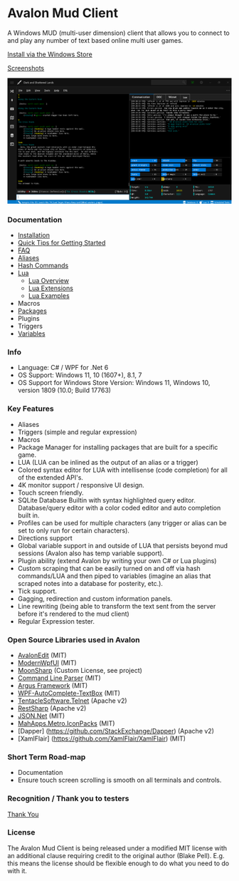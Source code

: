 # Avalon Mud Client

A Windows MUD (multi-user dimension) client that allows you to connect to and play any number of text based online multi user games.

[Install via the Windows Store](https://www.microsoft.com/en-us/p/avalon-mud-client/9pk5q5vtfz6z?activetab=pivot:overviewtab)

[Screenshots](doc/Screenshots.md)

![alt text](doc/images/ClientTerminal.png "Main Terminal")

### Documentation

- [Installation](doc/InstallationInstructions.md)
- [Quick Tips for Getting Started](doc/QuickTips.md)
- [FAQ](doc/FAQ.md)
- [Aliases](doc/Aliases.md)
- [Hash Commands](doc/HashCommands.md)
- [Lua](doc/Lua.md)
  - [Lua Overview](doc/Lua.md)
  - [Lua Extensions](doc/LuaExtensions.md)
  - [Lua Examples](doc/LuaExamples.md)
- Macros
- [Packages](doc/Packages.md)
- Plugins
- Triggers
- [Variables](doc/Variables.md)

### Info

 - Language: C# / WPF for .Net 6
 - OS Support: Windows 11, 10 (1607+), 8.1, 7
 - OS Support for Windows Store Version: Windows 11, Windows 10, version 1809 (10.0; Build 17763)

### Key Features
 
 - Aliases
 - Triggers (simple and regular expression)
 - Macros
 - Package Manager for installing packages that are built for a specific game.
 - LUA (LUA can be inlined as the output of an alias or a trigger)
 - Colored syntax editor for LUA with intellisense (code completion) for all of the extended API's.
 - 4K monitor support / responsive UI design.
 - Touch screen friendly.
 - SQLite Database Builtin with syntax highlighted query editor.  Database/query editor with a color coded editor and auto completion built in.
 - Profiles can be used for multiple characters (any trigger or alias can be set to only run for certain characters).
 - Directions support
 - Global variable support in and outside of LUA that persists beyond mud sessions (Avalon also has temp variable support). 
 - Plugin ability (extend Avalon by writing your own C# or Lua plugins)
 - Custom scraping that can be easily turned on and off via hash commands/LUA and then piped to variables (imagine an alias that scraped notes into a database for posterity, etc.).
 - Tick support.
 - Gagging, redirection and custom information panels.
 - Line rewriting (being able to transform the text sent from the server before it's rendered to the mud client)
 - Regular Expression tester.
 
### Open Source Libraries used in Avalon

 - [AvalonEdit](https://github.com/icsharpcode/AvalonEdit) (MIT)
 - [ModernWpfUI](https://github.com/Kinnara/ModernWpf) (MIT)
 - [MoonSharp](https://github.com/moonsharp-devs/moonsharp) (Custom License, see project)
 - [Command Line Parser](https://github.com/commandlineparser/commandline) (MIT)
 - [Argus Framework](https://www.github.com/blakepell/ArgusFramework) (MIT)
 - [WPF-AutoComplete-TextBox](https://github.com/quicoli/WPF-AutoComplete-TextBox) (MIT)
 - [TentacleSoftware.Telnet](https://github.com/Spksh/TentacleSoftware.Telnet) (Apache v2)
 - [RestSharp](https://github.com/restsharp/RestSharp) (Apache v2)
 - [JSON.Net](https://github.com/JamesNK/Newtonsoft.Json) (MIT)
 - [MahApps.Metro.IconPacks](https://github.com/MahApps/MahApps.Metro.IconPacks) (MIT)
 - [Dapper] (https://github.com/StackExchange/Dapper) (Apache v2)
 - [XamlFlair] (https://github.com/XamlFlair/XamlFlair) (MIT)

### Short Term Road-map

 - Documentation
 - Ensure touch screen scrolling is smooth on all terminals and controls.

### Recognition / Thank you to testers

[Thank You](/doc/Thanks.md)

### License
 
 The Avalon Mud Client is being released under a modified MIT license with an additional clause requiring credit to the original author (Blake Pell).  E.g. this means the license should be flexible enough to do what you need to do with it.

